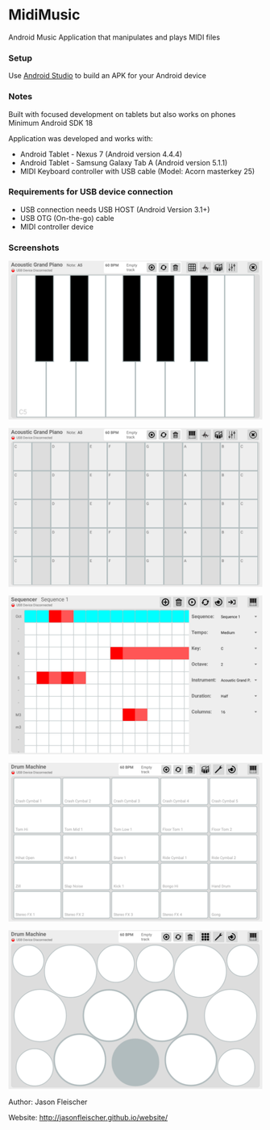 MidiMusic
=========

Android Music Application that manipulates and plays MIDI files

### Setup

Use [Android Studio](https://developer.android.com/studio) to build an APK for your Android device

### Notes

Built with focused development on tablets but also works on phones
Minimum Android SDK 18

Application was developed and works with:
- Android Tablet - Nexus 7 (Android version 4.4.4)
- Android Tablet - Samsung Galaxy Tab A (Android version 5.1.1)
- MIDI Keyboard controller with USB cable (Model: Acorn masterkey 25)

### Requirements for USB device connection

- USB connection needs USB HOST (Android Version 3.1+)
- USB OTG (On-the-go) cable
- MIDI controller device

### Screenshots

![main](/screenshots/1.png)

![2](/screenshots/2.png)

![3](/screenshots/3.png)

![4](/screenshots/4.png)

![4](/screenshots/5.png)

Author: Jason Fleischer

Website: http://jasonfleischer.github.io/website/
